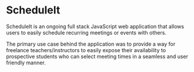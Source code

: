 # ScheduleIt
ScheduleIt is an ongoing full stack JavaScript web application that allows users to easily schedule recurring meetings or events with others.

The primary use case behind the application was to provide a way for freelance teachers/instructors to easily expose their availability to prospective students who can select meeting times in a seamless and user friendly manner.
